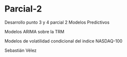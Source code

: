 # Parcial-2
Desarrollo punto 3 y 4 parcial 2 Modelos Predictivos

Modelos ARIMA sobre la TRM

Modelos de volatilidad condicional del indice NASDAQ-100

Sebastián Vélez
